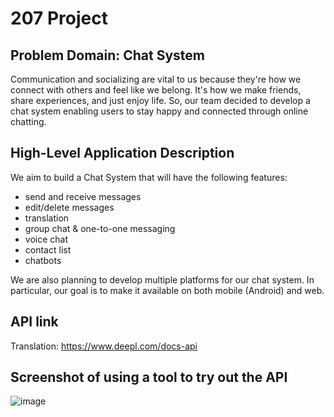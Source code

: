 # 207 Project

## Problem Domain: Chat System
Communication and socializing are vital to us because they're how we connect with others and feel like we belong. 
It's how we make friends, share experiences, and just enjoy life. So, our team decided to develop a chat system enabling
users to stay happy and connected through online chatting.

## High-Level Application Description
We aim to build a Chat System that will have the following features:
- send and receive messages
- edit/delete messages
- translation
- group chat & one-to-one messaging
- voice chat
- contact list
- chatbots

<p> We are also planning to develop multiple platforms for our chat system. In particular, our goal is to make it 
available on both mobile (Android) and web.</p>

## API link

Translation: https://www.deepl.com/docs-api <br>

[//]: # (Translation: https://libretranslate.com/ <br>)

[//]: # (Discord Bots: https://discord.com/developers/docs/intro <br>)

[//]: # (MessengerX.io chatbots: https://messengerx.readthedocs.io/en/latest/ <br>)

[//]: # (OneSignal &#40;self-serve customer engagement solution for Push Notifications, Email, SMS & In-App&#41;: )

[//]: # (https://documentation.onesignal.com/docs/onesignal-api <br>)

## Screenshot of using a tool to try out the API

![image](https://github.com/WildWindXY/Project207/blob/main/screenshot.png)
